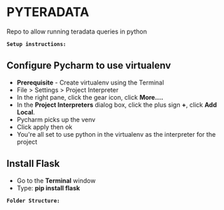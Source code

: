 # PYTERADATA
Repo to allow running teradata queries in python

**`Setup instructions:`**

## Configure Pycharm to use virtualenv

- **Prerequisite** - Create virtualenv using the Terminal
- File > Settings > Project Interpreter
- In the right pane, click the gear icon, click **More….**
- In the **Project Interpreters** dialog box, click the plus sign **+**, click **Add Local**.
- Pycharm picks up the venv
- Click apply then ok
- You're all set to use python in the virtualenv as the interpreter for the project

## Install Flask
- Go to the **Terminal** window
- Type: **pip install flask**


**`Folder Structure:`**
